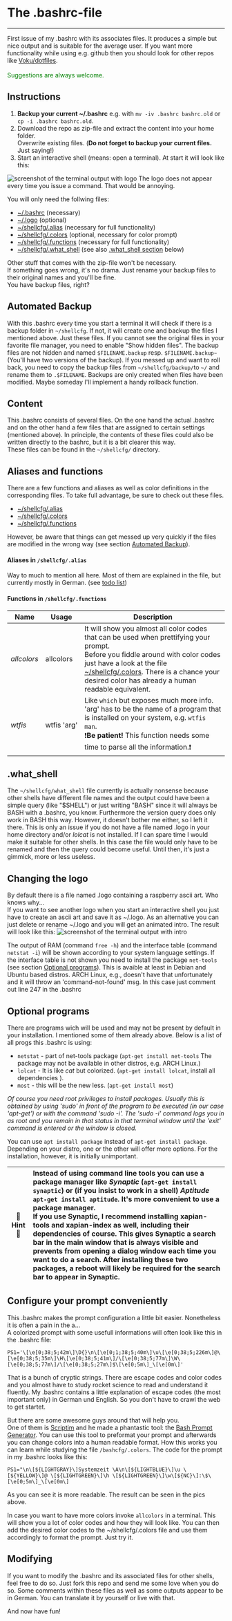 # The .bashrc-file
--------------------------------------------------------------------------------------------------------------------------
First issue of my .bashrc with its associates files. It produces a simple but nice output and is suitable for the average user. If you want more functionality while using e.g. github then you should look for other repos like [Voku/dotfiles](../../../../../voku/dotfiles).
<br></br>
<span style="color:green">Suggestions are always welcome.</span>

## Instructions
1. **Backup your current ~/.bashrc** e.g. with `mv -iv .bashrc bashrc.old` or `cp -i .bashrc bashrc.old`.
2. Download the repo as zip-file and extract the content into your home folder.<br>Overwrite existing files. (**Do not forget to backup your current files.** Just saying!)
3. Start an interactive shell (means: open a terminal). At start it will look like this:

![screenshot of the terminal output with logo](terminal_logo.jpg)
The logo does not appear every time you issue a command. That would be annoying.

You will only need the follwing files:
+ [~/.bashrc](/.bashrc) (necessary)
+ [~/.logo](/.logo) (optional)
+ [~/shellcfg/.alias](/shellcfg/.alias) (necessary for full functionality)
+ [~/shellcfg/.colors](/shellcfg/.colors) (optional, necessary for color prompt)
+ [~/shellcfg/.functions](/shellcfg/.functions) (necessary for full functionality)
+ [~/shellcfg/.what_shell](/shellcfg/.what_shell) (see also [.what_shell section](/README.md#what_shell) below)

Other stuff that comes with the zip-file won't be necessary.<br>
If something goes wrong, it's no drama. Just rename your backup files to their original names and you'll be fine.
<br>You have backup files, right?

## Automated Backup
With this .bashrc every time you start a terminal it will check if there is a backup folder in `~/shellcfg`. If not, it will create one and backup the files I mentioned above. Just these files. If you cannot see the original files in your favorite file manager, you need to enable "Show hidden files". The backup files are not hidden and named `$FILENAME.backup` resp. `$FILENAME.backup~` (You'll have two versions of the backup). If you messed up and want to roll back, you need to copy the backup files from `~/shellcfg/backup/`to `~/` and rename them to `.$FILENAME`. Backups are only created when files have been modified. Maybe someday I'll implement a handy rollback function.

## Content
This .bashrc consists of several files. On the one hand the actual .bashrc and on the other hand a few files that are assigned to certain settings (mentioned above).
In principle, the contents of these files could also be written directly to the bashrc, but it is a bit clearer this way.
<br>These files can be found in the `~/shellcfg/` directory.

## Aliases and functions
There are a few functions and aliases as well as color definitions in the corresponding files. To take full advantage, be sure to check out these files.
+ [~/shellcfg/.alias](/shellcfg/.alias)
+ [~/shellcfg/.colors](/shellcfg/.colors)
+ [~/shellcfg/.functions](/shellcfg/.functions)

However, be aware that things can get messed up very quickly if the files are modified in the wrong way (see section [Automated Backup](/README.md#automated-backup)).
#### Aliases in `/shellcfg/.alias`
Way to much to mention all here. Most of them are explained in the file, but currently mostly in German. (see [todo list](/todo.md))

#### Functions in `/shellcfg/.functions`
|Name|Usage|Description|
|-|-|-|
| _*allcolors*_ | allcolors | It will show you almost all color codes that can be used when prettifying your prompt. <br> Before you fiddle around with color codes just have a look at the file [~/shellcfg/.colors](/shellcfg/.colors). There is a chance your desired color has already a human readable equivalent.|
| _*wtfis*_ | wtfis&nbsp;'arg' | Like `which` but exposes much more info. <br>'arg' has to be the name of a program that is installed on your system, e.g. `wtfis man`. <br> ❗**Be patient!** This function needs some time to parse all the information.❗|

## .what_shell
The `~/shellcfg/what_shell` file currently is actually nonsense because other shells have different file names and the output could have been a simple query (like "$SHELL") or just writing "BASH" since it will always be BASH with a .bashrc, you know. Furthermore the version query does only work in BASH this way. However, it doesn't bother me either, so I left it there. This is only an issue if you do not have a file named .logo in your home directory and/or *lolcat* is not installed.
If I can spare time I would make it suitable for other shells. In this case the file would only have to be renamed and then the query could become useful. Until then, it's just a gimmick, more or less useless.

## Changing the logo
By default there is a file named .logo containing a raspberry ascii art. Who knows why...<br>
If you want to see another logo when you start an interactive shell you just have to create an ascii art and save it as ~/.logo. As an alternative you can just delete or rename ~/.logo and you will get an animated intro. The result will look like this:
![screenshot of the terminal output with intro](terminal_intro.jpg)

The output of RAM (command `free -h`) and the interface table (command `netstat -i`) will be shown according to your system language settings. If the interface table is not shown you need to install the package `net-tools` (see section [Optional programs](/README.md#optional-programs)). This is avaible at least in Debian and Ubuntu based distros. ARCH Linux, e.g., doesn't have that unfortunately and it will throw an 'command-not-found' msg. In this case just comment out line 247 in the .bashrc

## Optional programs
There are programs wich will be used and may not be present by default in your installation. I mentioned some of them already above. Below is a list of all progs this .bashrc is using:
+ `netstat` - part of net-tools package (`apt-get install net-tools` The package may not be available in other distros, e.g. ARCH Linux.)
+ `lolcat` - It is like *cat* but colorized. (`apt-get install lolcat`, install all dependencies ).
+ `most` - this will be the new less. (`apt-get install most`)

*Of course you need root privileges to install packages. Usually this is obtained by using 'sudo' in front of the program to be executed (in our case 'apt-get') or with the command 'sudo -i'. The 'sudo -i' command logs you in as root and you remain in that status in that terminal window until the 'exit' command is entered or the window is closed.*

You can use `apt install package` instead of `apt-get install package`. Depending on your distro, one or the other will offer more options. For the installation, however, it is initially unimportant.

|🌟 Hint 🌟|Instead of using command line tools you can use a package manager like *Synaptic* (`apt-get install synaptic`) or (if you insist to work in a shell) *Aptitude* `apt-get install aptitude`. It's more convenient to use a package manager.<br>If you use Synaptic, I recommend installing xapian-tools and xapian-index as well, including their dependencies of course. This gives Synaptic a search bar in the main window that is always visible and prevents from opening a dialog window each time you want to do a search. After installing these two packages, a reboot will likely be required for the search bar to appear in Synaptic.
|:-:|:-|

## Configure your prompt conveniently
This .bashrc makes the prompt configuration a little bit easier. Nonetheless it is often a pain in the a...<br>
A colorized prompt with some usefull informations will often look like this in the .bashrc file:

`PS1='\[\e[0;38;5;42m\]\D{}\n\[\e[0;1;38;5;40m\]\u\[\e[0;38;5;226m\]@\[\e[0;38;5;35m\]\H\[\e[0;38;5;41m\]/\[\e[0;38;5;77m\]\W\[\e[0;38;5;77m\]/\[\e[0;38;5;27m\]$\[\e[0;5m\]_\[\e[0m\]'`

That is a bunch of cryptic strings. There are escape codes and color codes and you almost have to study rocket science to read and understand it fluently. My .bashrc contains a little explanation of escape codes (the most important only) in German und English. So you don't have to crawl the web to get startet.

But there are some awesome guys around that will help you.<br>One of them is [Scriptim](../../../../../Scriptim/) and he made a phantastic tool: the [Bash Prompt Generator](../../../../../Scriptim/bash-prompt-generator). You can use this tool to preformat your prompt and afterwards you can change colors into a human readable format. How this works you can learn while studying the file `/bashcfg/.colors`. The code for the prompt in my .bashrc looks like this:

`PS1="\n\[${LIGHTGRAY}\]Systemzeit \A\n\[${LIGHTBLUE}\]\u \[${YELLOW}\]@ \[${LIGHTGREEN}\]\h \[${LIGHTGREEN}\]\w\[${NC}\]:\$\[\e[0;5m\]_\[\e[0m\]`

As you can see it is more readable. The result can be seen in the pics above.

In case you want to have more colors invoke `allcolors` in a terminal. This will show you a lot of color codes and how they will look like. You can then add the desired color codes to the ~/shellcfg/.colors file and use them accordingly to format the prompt. Just try it.

## Modifying
If you want to modify the .bashrc and its associated files for other shells, feel free to do so. Just fork this repo and send me some love when you do so.
Some comments within these files as well as some outputs appear to be in German. You can translate it by yourself or live with that.

And now have fun!
